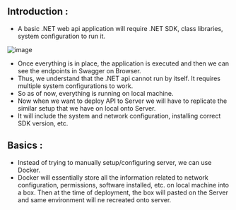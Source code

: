 ## Introduction :

- A basic .NET web api application will require .NET SDK, class libraries, system configuration to run it.

![image](https://github.com/NikhilBagwe/web-dev-notes/assets/67143015/54b47183-10ec-4f9b-bab1-970845da3a20)

- Once everything is in place, the application is executed and then we can see the endpoints in Swagger on Browser.
- Thus, we understand that the .NET api cannot run by itself. It requires multiple system configurations to work.
- So as of now, everything is running on local machine.
- Now when we want to deploy API to Server we will have to replicate the similar setup that we have on local onto Server.
- It will include the system and network configuration, installing correct SDK version, etc.

## Basics :

- Instead of trying to manually setup/configuring server, we can use Docker.
- Docker will essentially store all the information related to network configuration, permissions, software installed, etc. on local machine into a box. Then at the time of deployment, the box will pasted on the Server and same environment will ne recreated onto server.
